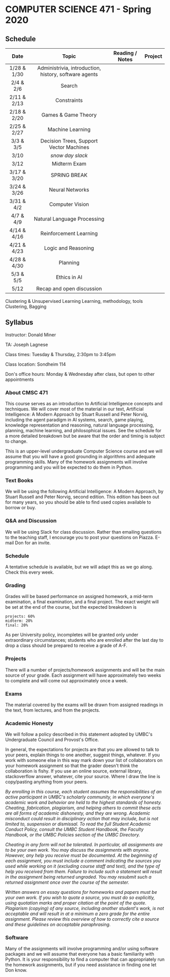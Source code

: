 # COMPUTER SCIENCE 471 - Spring 2020

## Schedule 

| Date          | Topic                        | Reading / Notes | Project |
|:-------------:|:----------------------------:|:-------:|:-------:|
| 1/28 & 1/30 | Administrivia, introduction, history, software agents |   | |
| 2/4 & 2/6 | Search |  | |
| 2/11 & 2/13 | Constraints |  | |
| 2/18 & 2/20 | Games & Game Theory |  | |
| 2/25 & 2/27 | Machine Learning |  | |
| 3/3 & 3/5 | Decision Trees, Support Vector Machines |  | |
| 3/10 | _snow day slack_ | | |
| 3/12 | Midterm Exam | | |
| 3/17 & 3/20 | SPRING BREAK | | |
| 3/24 & 3/26 | Neural Networks |  | |
| 3/31 & 4/2| Computer Vision |  | |
| 4/7 & 4/9 | Natural Language Processing |  | |
| 4/14 & 4/16 | Reinforcement Learning |  | |
| 4/21 & 4/23 | Logic and Reasoning |  | |
| 4/28 & 4/30 | Planning |  | |
| 5/3 & 5/5 | Ethics in AI | | |
| 5/12 | Recap and open discussion |  | |


 Clustering & Unsupervised Learning
Learning, methodology, tools
Clustering, Bagging

## Syllabus

Instructor: Donald Miner

TA: Joseph Lagnese

Class times: Tuesday & Thursday, 2:30pm to 3:45pm

Class location: Sondheim 114

Don's office hours: Monday & Wednesday after class, but open to other appointments


### About CMSC 471

This course serves as an introduction to Artificial Intelligence concepts and techniques. We will cover most of the material in our text, Artificial Intelligence: A Modern Approach by Stuart Russell and Peter Norvig, including the agent paradigm in AI systems, search, game playing, knowledge representation and reasoning, natural language processing, planning, machine learning, and philosophical issues. See the schedule for a more detailed breakdown but be aware that the order and timing is subject to change.

This is an upper-level undergraduate Computer Science course and we will assume that you will have a good grounding in algorithms and adequate programming skills. Many of the homework assignments will involve programming and you will be expected to do them in Python.

### Text Books

We will be using the following Artificial Intelligence: A Modern Approach, by Stuart Russell and Peter Norvig, second edition. This edition has been out for many years, so you should be able to find used copies available to borrow or buy.

### Q&A and Discussion

We will be using Slack for class discussion. Rather than emailing questions to the teaching staff, I encourage you to post your questions on Piazza. E-mail Don for an invite.

### Schedule
A tentative schedule is available, but we will adapt this as we go along. Check this every week.

### Grading

Grades will be based performance on assigned homework, a mid-term examination, a final examination, and a final project. The exact weight will be set at the end of the course, but the expected breakdown is

    projects: 60%
    midterm: 20%
    final: 20%

As per University policy, incompletes will be granted only under extraordinary circumstances; students who are enrolled after the last day to drop a class should be prepared to receive a grade of A-F.

### Projects

There will a number of projects/homework assignments and will be the main source of your grade. Each assignment will have approximately two weeks to complete and will come out approximately once a week.


### Exams

The material covered by the exams will be drawn from assigned readings in the text, from lectures, and from the projects.


### Academic Honesty

We will follow a policy described in this statement adopted by UMBC's Undergraduate Council and Provost's Office.

In general, the expectations for projects are that you are allowed to talk to your peers, explain things to one another, suggest things, whatever. If you work with someone else in this way mark down your list of collaborators on your homework assignment so that the grader doesn't think the collaboration is fishy. If you use an online source, external library, stackoverflow answer, whatever, cite your source. Where I draw the line is copy/pasting anything from your peers. 

*By enrolling in this course, each student assumes the responsibilities of an active participant in UMBC's scholarly community, in which everyone's academic work and behavior are held to the highest standards of honesty. Cheating, fabrication, plagiarism, and helping others to commit these acts are all forms of academic dishonesty, and they are wrong. Academic misconduct could result in disciplinary action that may include, but is not limited to, suspension or dismissal. To read the full Student Academic Conduct Policy, consult the UMBC Student Handbook, the Faculty Handbook, or the UMBC Policies section of the UMBC Directory.* 

*Cheating in any form will not be tolerated. In particular, all assignments are to be your own work. You may discuss the assignments with anyone. However, any help you receive must be documented. At the beginning of each assignment, you must include a comment indicating the sources you used while working on it (excluding course staff and text), and the type of help you received from them. Failure to include such a statement will result in the assignment being returned ungraded. You may resubmit such a returned assignment once over the course of the semester.*

*Written answers on essay questions for homeworks and papers must be your own work. If you wish to quote a source, you must do so explicitly, using quotation marks and proper citation at the point of the quote. Plagiarism (copying) of any source, including another student's work, is not acceptable and will result in at a minimum a zero grade for the entire assignment. Please review this overview of how to correctly cite a source and these guidelines on acceptable paraphrasing.*

### Software

Many of the assignments will involve programming and/or using software packages and we will assume that everyone has a basic familiarity with Python. It is your responsibility to find a computer that can appropriately run the homework assignments, but if you need assistance in finding one let Don know.
